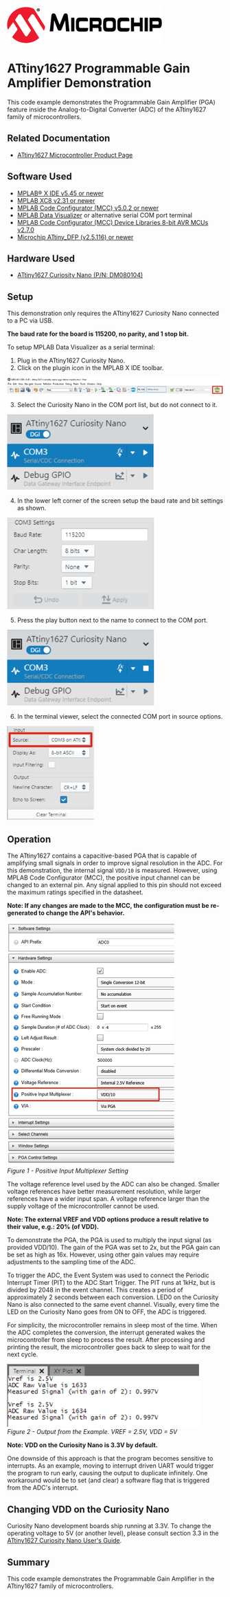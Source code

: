 <!-- Please do not change this logo with link -->
[![MCHP](images/microchip.png)](https://www.microchip.com)

# ATtiny1627 Programmable Gain Amplifier Demonstration

This code example demonstrates the Programmable Gain Amplifier (PGA) feature inside the Analog-to-Digital Converter (ADC) of the ATtiny1627 family of microcontrollers.

## Related Documentation

- [ATtiny1627 Microcontroller Product Page](https://www.microchip.com/wwwproducts/en/ATTINY1627)

## Software Used

- [MPLAB® X IDE v5.45 or newer](http://www.microchip.com/mplab/mplab-x-ide)
- [MPLAB XC8 v2.31 or newer](http://www.microchip.com/mplab/compilers)
- [MPLAB Code Configurator (MCC) v5.0.2 or newer](https://www.microchip.com/mplab/mplab-code-configurator)
- [MPLAB Data Visualizer](https://www.microchip.com/en-us/development-tools-tools-and-software/embedded-software-center/mplab-data-visualizer) or alternative serial COM port terminal
- [MPLAB Code Configurator (MCC) Device Libraries 8-bit AVR MCUs v2.7.0](https://www.microchip.com/mplab/mplab-code-configurator)
- [Microchip ATtiny_DFP (v2.5.116) or newer](https://packs.download.microchip.com/)

## Hardware Used

- [ATtiny1627 Curiosity Nano (P/N: DM080104)](https://www.microchip.com/DevelopmentTools/ProductDetails/PartNO/DM080104)

## Setup

This demonstration only requires the ATtiny1627 Curiosity Nano connected to a PC via USB.

**The baud rate for the board is 115200, no parity, and 1 stop bit.**

To setup MPLAB Data Visualizer as a serial terminal:
1. Plug in the ATtiny1627 Curiosity Nano.  
2. Click on the plugin icon in the MPLAB X IDE toolbar.

![Step 2](./images/step2.PNG)

3. Select the Curiosity Nano in the COM port list, but do not connect to it.

![Step 3](./images/step3.PNG)

4. In the lower left corner of the screen setup the baud rate and bit settings as shown.

![Step 4](./images/step4.PNG)

5. Press the play button next to the name to connect to the COM port.

![Step 5](./images/step5.PNG)

6. In the terminal viewer, select the connected COM port in source options.  

![Step 6](./images/step6.PNG)


## Operation

The ATtiny1627 contains a capacitive-based PGA that is capable of amplifying small signals in order to improve signal resolution in the ADC. For this demonstration, the internal signal `VDD/10` is measured. However, using MPLAB Code Configurator (MCC), the positive input channel can be changed to an external pin. Any signal applied to this pin should not exceed the maximum ratings specified in the datasheet.

**Note: If any changes are made to the MCC, the configuration must be re-generated to change the API's behavior.**

![Positive Input Multiplexer Setting](./images/ADC_input.PNG)  
*Figure 1 - Positive Input Multiplexer Setting*

The voltage reference level used by the ADC can also be changed. Smaller voltage references have better measurement resolution, while larger references have a wider input span. A voltage reference larger than the supply voltage of the microcontroller cannot be used.

**Note: The external VREF and VDD options produce a result relative to their value, e.g.: 20% (of VDD).**

To demonstrate the PGA, the PGA is used to multiply the input signal (as provided VDD/10). The gain of the PGA was set to 2x, but the PGA gain can be set as high as 16x. However, using other gain values may require adjustments to the sampling time of the ADC.

To trigger the ADC, the Event System was used to connect the Periodic Interrupt Timer (PIT) to the ADC Start Trigger. The PIT runs at 1kHz, but is divided by 2048 in the event channel. This creates a period of approximately 2 seconds between each conversion. LED0 on the Curiosity Nano is also connected to the same event channel. Visually, every time the LED on the Curiosity Nano goes from ON to OFF, the ADC is triggered.

For simplicity, the microcontroller remains in sleep most of the time. When the ADC completes the conversion, the interrupt generated wakes the microcontroller from sleep to process the result. After processing and printing the result, the microcontroller goes back to sleep to wait for the next cycle.

![Example Output](./images/demo.PNG)  
*Figure 2 - Output from the Example. VREF = 2.5V, VDD = 5V*

**Note: VDD on the Curiosity Nano is 3.3V by default.**

One downside of this approach is that the program becomes sensitive to interrupts. As an example, moving to interrupt driven UART would trigger the program to run early, causing the output to duplicate infinitely. One workaround would be to set (and clear) a software flag that is triggered from the ADC's interrupt.

## Changing VDD on the Curiosity Nano

Curiosity Nano development boards ship running at 3.3V. To change the operating voltage to 5V (or another level), please consult section 3.3 in the [ATtiny1627 Curiosity Nano User's Guide](http://www.microchip.com/mymicrochip/filehandler.aspx?ddocname=en1002865).

## Summary

This code example demonstrates the Programmable Gain Amplifier in the ATtiny1627 family of microcontrollers.

